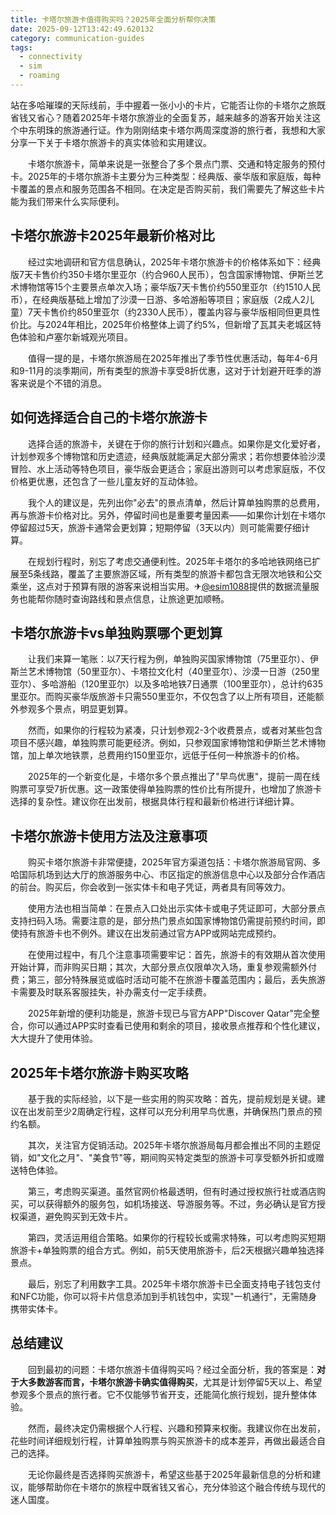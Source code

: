 ```yaml
---
title: 卡塔尔旅游卡值得购买吗？2025年全面分析帮你决策
date: 2025-09-12T13:42:49.620132
category: communication-guides
tags:
  - connectivity
  - sim
  - roaming
---
```


站在多哈璀璨的天际线前，手中握着一张小小的卡片，它能否让你的卡塔尔之旅既省钱又省心？随着2025年卡塔尔旅游业的全面复苏，越来越多的游客开始关注这个中东明珠的旅游通行证。作为刚刚结束卡塔尔两周深度游的旅行者，我想和大家分享一下关于卡塔尔旅游卡的真实体验和实用建议。

　　卡塔尔旅游卡，简单来说是一张整合了多个景点门票、交通和特定服务的预付卡。2025年的卡塔尔旅游卡主要分为三种类型：经典版、豪华版和家庭版，每种卡覆盖的景点和服务范围各不相同。在决定是否购买前，我们需要先了解这些卡片能为我们带来什么实际便利。

## 卡塔尔旅游卡2025年最新价格对比

　　经过实地调研和官方信息确认，2025年卡塔尔旅游卡的价格体系如下：经典版7天卡售价约350卡塔尔里亚尔（约合960人民币），包含国家博物馆、伊斯兰艺术博物馆等15个主要景点单次入场；豪华版7天卡售价约550里亚尔（约1510人民币），在经典版基础上增加了沙漠一日游、多哈游船等项目；家庭版（2成人2儿童）7天卡售价约850里亚尔（约2330人民币），覆盖内容与豪华版相同但更具性价比。与2024年相比，2025年价格整体上调了约5%，但新增了瓦其夫老城区特色体验和卢塞尔新城观光项目。

　　值得一提的是，卡塔尔旅游局在2025年推出了季节性优惠活动，每年4-6月和9-11月的淡季期间，所有类型的旅游卡享受8折优惠，这对于计划避开旺季的游客来说是个不错的消息。

## 如何选择适合自己的卡塔尔旅游卡

　　选择合适的旅游卡，关键在于你的旅行计划和兴趣点。如果你是文化爱好者，计划参观多个博物馆和历史遗迹，经典版就能满足大部分需求；若你想要体验沙漠冒险、水上活动等特色项目，豪华版会更适合；家庭出游则可以考虑家庭版，不仅价格更优惠，还包含了一些儿童友好的互动体验。

　　我个人的建议是，先列出你"必去"的景点清单，然后计算单独购票的总费用，再与旅游卡价格对比。另外，停留时间也是重要考量因素——如果你计划在卡塔尔停留超过5天，旅游卡通常会更划算；短期停留（3天以内）则可能需要仔细计算。

　　在规划行程时，别忘了考虑交通便利性。2025年卡塔尔的多哈地铁网络已扩展至5条线路，覆盖了主要旅游区域，所有类型的旅游卡都包含无限次地铁和公交乘坐，这点对于预算有限的游客来说相当实用。✈[@esim1088](https://t.me/s/esim1088)提供的数据流量服务也能帮你随时查询路线和景点信息，让旅途更加顺畅。

## 卡塔尔旅游卡vs单独购票哪个更划算

　　让我们来算一笔账：以7天行程为例，单独购买国家博物馆（75里亚尔）、伊斯兰艺术博物馆（50里亚尔）、卡塔拉文化村（40里亚尔）、沙漠一日游（250里亚尔）、多哈游船（120里亚尔）以及多哈地铁7日通票（100里亚尔），总计约635里亚尔。而购买豪华版旅游卡只需550里亚尔，不仅包含了以上所有项目，还能额外参观多个景点，明显更划算。

　　然而，如果你的行程较为紧凑，只计划参观2-3个收费景点，或者对某些包含项目不感兴趣，单独购票可能更经济。例如，只参观国家博物馆和伊斯兰艺术博物馆，加上单次地铁票，总费用约150里亚尔，远低于任何一种旅游卡的价格。

　　2025年的一个新变化是，卡塔尔多个景点推出了"早鸟优惠"，提前一周在线购票可享受7折优惠。这一政策使得单独购票的性价比有所提升，也增加了旅游卡选择的复杂性。建议你在出发前，根据具体行程和最新价格进行详细计算。

## 卡塔尔旅游卡使用方法及注意事项

　　购买卡塔尔旅游卡非常便捷，2025年官方渠道包括：卡塔尔旅游局官网、多哈国际机场到达大厅的旅游服务中心、市区指定的旅游信息中心以及部分合作酒店的前台。购买后，你会收到一张实体卡和电子凭证，两者具有同等效力。

　　使用方法也相当简单：在景点入口处出示实体卡或电子凭证即可，大部分景点支持扫码入场。需要注意的是，部分热门景点如国家博物馆仍需提前预约时间，即使持有旅游卡也不例外。建议在出发前通过官方APP或网站完成预约。

　　在使用过程中，有几个注意事项需要牢记：首先，旅游卡的有效期从首次使用开始计算，而非购买日期；其次，大部分景点仅限单次入场，重复参观需额外付费；第三，部分特殊展览或临时活动可能不在旅游卡覆盖范围内；最后，丢失旅游卡需要及时联系客服挂失，补办需支付一定手续费。

　　2025年新增的便利功能是，旅游卡现已与官方APP"Discover Qatar"完全整合，你可以通过APP实时查看已使用和剩余的项目，接收景点推荐和个性化建议，大大提升了使用体验。

## 2025年卡塔尔旅游卡购买攻略

　　基于我的实际经验，以下是一些实用的购买攻略：首先，提前规划是关键。建议在出发前至少2周确定行程，这样可以充分利用早鸟优惠，并确保热门景点的预约名额。

　　其次，关注官方促销活动。2025年卡塔尔旅游局每月都会推出不同的主题促销，如"文化之月"、"美食节"等，期间购买特定类型的旅游卡可享受额外折扣或赠送特色体验。

　　第三，考虑购买渠道。虽然官网价格最透明，但有时通过授权旅行社或酒店购买，可以获得额外的服务包，如机场接送、导游服务等。不过，务必确认是官方授权渠道，避免购买到无效卡片。

　　第四，灵活运用组合策略。如果你的行程较长或需求特殊，可以考虑购买短期旅游卡+单独购票的组合方式。例如，前5天使用旅游卡，后2天根据兴趣单独选择景点。

　　最后，别忘了利用数字工具。2025年卡塔尔旅游卡已全面支持电子钱包支付和NFC功能，你可以将卡片信息添加到手机钱包中，实现"一机通行"，无需随身携带实体卡。

## 总结建议

　　回到最初的问题：卡塔尔旅游卡值得购买吗？经过全面分析，我的答案是：**对于大多数游客而言，卡塔尔旅游卡确实值得购买**，尤其是计划停留5天以上、希望参观多个景点的旅行者。它不仅能够节省开支，还能简化旅行规划，提升整体体验。

　　然而，最终决定仍需根据个人行程、兴趣和预算来权衡。我建议你在出发前，花些时间详细规划行程，计算单独购票与购买旅游卡的成本差异，再做出最适合自己的选择。

　　无论你最终是否选择购买旅游卡，希望这些基于2025年最新信息的分析和建议，能够帮助你在卡塔尔的旅程中既省钱又省心，充分体验这个融合传统与现代的迷人国度。